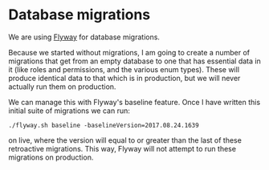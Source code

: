 # Database migrations
We are using [Flyway](https://flywaydb.org/) for database migrations.

Because we started without migrations, I am going to create a number of 
migrations that get from an empty database to one that has essential data in it
(like roles and permissions, and the various enum types). These will produce
identical data to that which is in production, but we will never actually run
them on production.

We can manage this with Flyway's baseline feature. Once I have written this
initial suite of migrations we can run:

```
./flyway.sh baseline -baselineVersion=2017.08.24.1639
```

on live, where the version will equal to or greater than the last of these 
retroactive migrations. This way, Flyway will not attempt to run these 
migrations on production.
